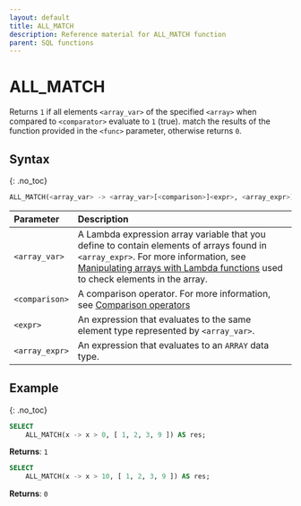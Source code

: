 ```yaml
---
layout: default
title: ALL_MATCH
description: Reference material for ALL_MATCH function
parent: SQL functions
---
```


# ALL_MATCH

Returns `1` if all elements `<array_var>` of the specified `<array>` when compared to `<comparator>` evaluate to `1` (true). match the results of the function provided in the `<func>` parameter, otherwise returns `0`.

## Syntax
{: .no_toc}

```sql
ALL_MATCH(<array_var> -> <array_var>[<comparison>]<expr>, <array_expr>)
```

| Parameter | Description                                                                                                                                                                    |
| :--------- | :------------------------------------------------------------------------------------------------------------------------------------------------------------------------------ |
| `<array_var>`  | A Lambda expression array variable that you define to contain elements of arrays found in `<array_expr>`. For more information, see [Manipulating arrays with Lambda functions](../../working-with-semi-structured-data/working-with-arrays.md#manipulating-arrays-with-lambda-functions) used to check elements in the array. |
| `<comparison>` | A comparison operator. For more information, see [Comparison operators](../../general-reference/operators.md#comparison)
| `<expr>`   | An expression that evaluates to the same element type represented by `<array_var>`. |
| `<array_expr>`  | An expression that evaluates to an `ARRAY` data type. |                                                                                                          |

## Example
{: .no_toc}

```sql
SELECT
	ALL_MATCH(x -> x > 0, [ 1, 2, 3, 9 ]) AS res;
```

**Returns**: `1`

```sql
SELECT
	ALL_MATCH(x -> x > 10, [ 1, 2, 3, 9 ]) AS res;
```

**Returns**: `0`

